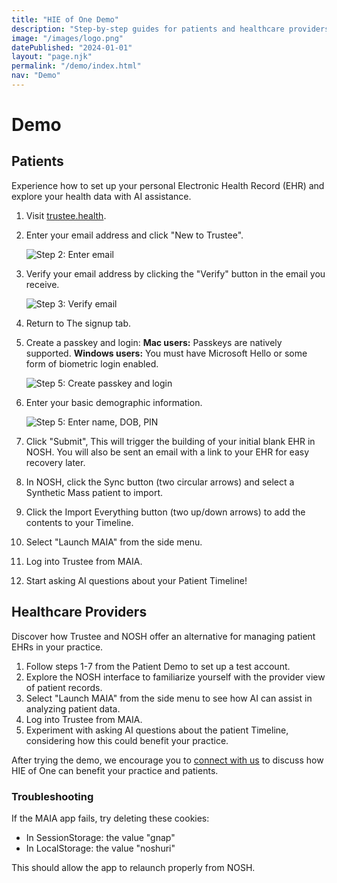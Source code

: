 ```yaml
---
title: "HIE of One Demo"
description: "Step-by-step guides for patients and healthcare providers to test the HIE of One open-source, patient-controlled EHR system. Experience the integration of AI-assisted health data management in a decentralized framework."
image: "/images/logo.png"
datePublished: "2024-01-01"
layout: "page.njk"
permalink: "/demo/index.html"
nav: "Demo"
---
```


# Demo

## Patients

Experience how to set up your personal Electronic Health Record (EHR) and explore your health data with AI assistance.

1. Visit <a href="https://trustee.health" target="_blank">trustee.health</a>.

2. Enter your email address and click "New to Trustee".

   ![Step 2: Enter email](/images/screenshot-001.gif)

3. Verify your email address by clicking the "Verify" button in the email you receive.

   ![Step 3: Verify email](/images/screenshot-002.gif)

4. Return to The signup tab.

5. Create a passkey and login:
   **Mac users:** Passkeys are natively supported.
   **Windows users:** You must have Microsoft Hello or some form of biometric login enabled.

   ![Step 5: Create passkey and login](/images/screenshot-003.gif)

6. Enter your basic demographic information.

   ![Step 5: Enter name, DOB, PIN](/images/screenshot-004.gif)

7. Click "Submit", This will trigger the building of your initial blank EHR in NOSH.
   You will also be sent an email with a link to your EHR for easy recovery later.

8. In NOSH, click the Sync button (two circular arrows) and select a Synthetic Mass patient to import.

9. Click the Import Everything button (two up/down arrows) to add the contents to your Timeline.

10. Select "Launch MAIA" from the side menu.

11. Log into Trustee from MAIA.

12. Start asking AI questions about your Patient Timeline!

## Healthcare Providers

Discover how Trustee and NOSH offer an alternative for managing patient EHRs in your practice.

1. Follow steps 1-7 from the Patient Demo to set up a test account.
2. Explore the NOSH interface to familiarize yourself with the provider view of patient records.
3. Select "Launch MAIA" from the side menu to see how AI can assist in analyzing patient data.
4. Log into Trustee from MAIA.
5. Experiment with asking AI questions about the patient Timeline, considering how this could benefit your practice.

After trying the demo, we encourage you to [connect with us](mailto:hieofone.org) to discuss how HIE of One can benefit your practice and patients.

### Troubleshooting

If the MAIA app fails, try deleting these cookies:

- In SessionStorage: the value "gnap"
- In LocalStorage: the value "noshuri"

This should allow the app to relaunch properly from NOSH.
